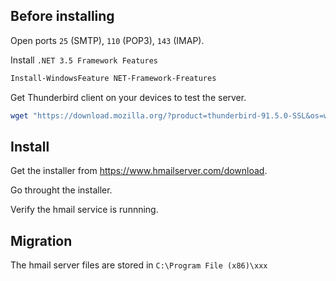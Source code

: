 ## Before installing
Open ports `25` (SMTP), `110` (POP3), `143` (IMAP).

Install `.NET 3.5 Framework Features`
```powershell
Install-WindowsFeature NET-Framework-Freatures
```

Get Thunderbird client on your devices to test the server.
```powershell
wget "https://download.mozilla.org/?product=thunderbird-91.5.0-SSL&os=win64&lang=en-US" -OutFile $env:temp\thunderbird.exe; "$env:temp\thunderbird.exe" | powershell
```

## Install
Get the installer from https://www.hmailserver.com/download.

Go throught the installer.

Verify the hmail service is runnning.

## Migration
The hmail server files are stored in `C:\Program File (x86)\xxx`
